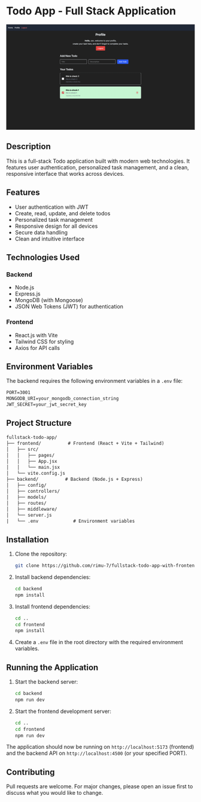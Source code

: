 # Todo App - Full Stack Application

![Profile Page](image.png)

## Description

This is a full-stack Todo application built with modern web technologies. It features user authentication, personalized task management, and a clean, responsive interface that works across devices.

## Features

- User authentication with JWT
- Create, read, update, and delete todos
- Personalized task management
- Responsive design for all devices
- Secure data handling
- Clean and intuitive interface

## Technologies Used

### Backend
- Node.js
- Express.js
- MongoDB (with Mongoose)
- JSON Web Tokens (JWT) for authentication

### Frontend
- React.js with Vite
- Tailwind CSS for styling
- Axios for API calls

## Environment Variables

The backend requires the following environment variables in a `.env` file:

```env
PORT=3001
MONGODB_URI=your_mongodb_connection_string
JWT_SECRET=your_jwt_secret_key
```

## Project Structure

```
fullstack-todo-app/
├── frontend/          # Frontend (React + Vite + Tailwind)
│   ├── src/
│   │   ├── pages/
│   │   ├── App.jsx
│   │   └── main.jsx
│   └── vite.config.js
├── backend/          # Backend (Node.js + Express)
│   ├── config/
│   ├── controllers/
│   ├── models/
│   ├── routes/
│   ├── middleware/
│   └── server.js
|   └── .env             # Environment variables

```

## Installation

1. Clone the repository:
   ```bash
   git clone https://github.com/rimu-7/fullstack-todo-app-with-frontend-backend
   ```

2. Install backend dependencies:
   ```bash
   cd backend
   npm install
   ```

3. Install frontend dependencies:
   ```bash
   cd ..
   cd frontend
   npm install
   ```

4. Create a `.env` file in the root directory with the required environment variables.

## Running the Application

1. Start the backend server:
   ```bash
   cd backend
   npm run dev
   ```

2. Start the frontend development server:
   ```bash
   cd ..
   cd frontend
   npm run dev
   ```

The application should now be running on `http://localhost:5173` (frontend) and the backend API on `http://localhost:4500` (or your specified PORT).

## Contributing

Pull requests are welcome. For major changes, please open an issue first to discuss what you would like to change.